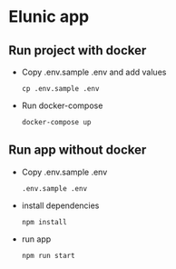 # Elunic app

## Run project with docker

- Copy .env.sample .env and add values

    ```cp .env.sample .env```

- Run docker-compose

    ```docker-compose up```


## Run app without docker

- Copy .env.sample .env

    ```.env.sample .env```

- install dependencies

    ```npm install```
- run app

    ```npm run start```

